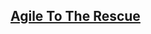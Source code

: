 ## [Agile To The Rescue](https://www.linkedin.com/learning/agile-software-development/agile-to-the-rescue)
   
  
